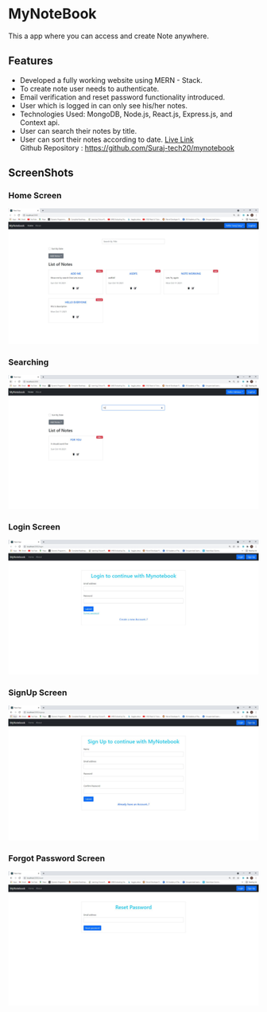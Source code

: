 
# MyNoteBook

This a app where you can access and create Note anywhere.


## Features

- Developed a fully working website using MERN - Stack.
- To create note user needs to authenticate.
- Email verification and reset password functionality introduced.
- User which is logged in can only see his/her notes.
- Technologies Used: MongoDB, Node.js, React.js, Express.js, and Context api.
- User can search their notes by title.
- User can sort their notes according to date.
<a href="https://cocky-banach-fc4ecb.netlify.app/" target="_blank">Live Link</a><br/>
Github Repository : https://github.com/Suraj-tech20/mynotebook

  
## ScreenShots

### Home Screen
![App Screenshot](./Assets/Home.JPG)

### Searching
![App Screenshot](./Assets/Searching.JPG)

### Login Screen
![App Screenshot](./Assets/Login.JPG)

### SignUp Screen
![App Screenshot](./Assets/signup.JPG)

### Forgot Password Screen
![App Screenshot](./Assets/reset_pass.JPG)



  